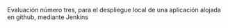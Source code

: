 Evaluación número tres, para el despliegue local de una aplicación alojada en github, mediante Jenkins
